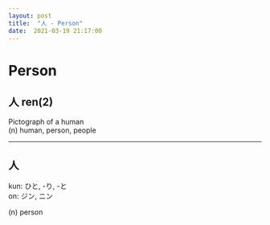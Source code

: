 ```yaml
---
layout: post
title:  "人 - Person"
date:  2021-03-19 21:17:00
---
```


# Person

## 人 ren(2)

Pictograph of a human  
(n) human, person, people

------

## 人

kun: ひと, -り, -と  
on: ジン, ニン

(n) person
